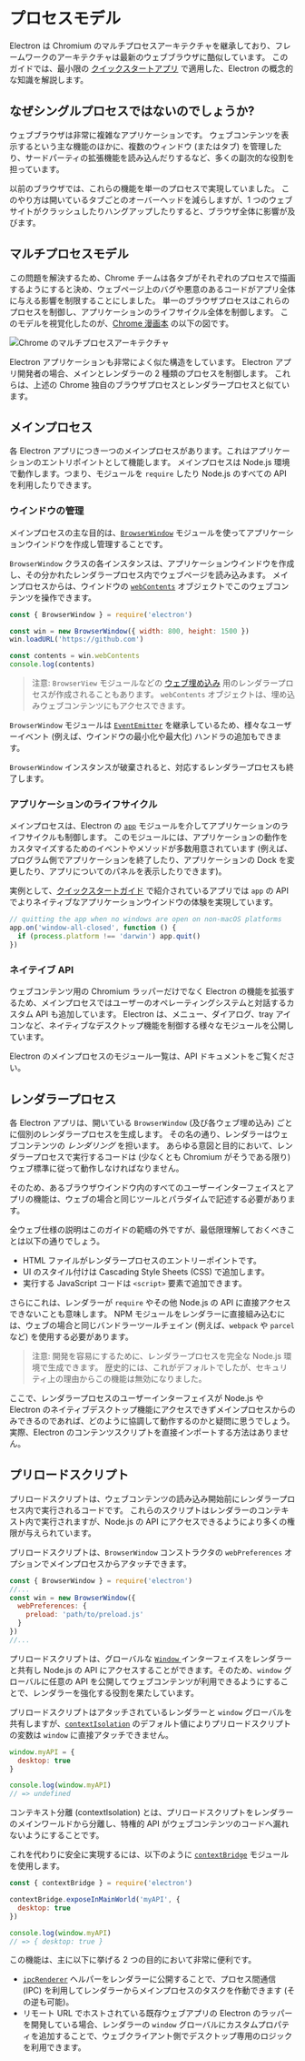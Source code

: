 # プロセスモデル

Electron は Chromium のマルチプロセスアーキテクチャを継承しており、フレームワークのアーキテクチャは最新のウェブブラウザに酷似しています。 このガイドでは、最小限の [クイックスタートアプリ][] で適用した、Electron の概念的な知識を解説します。

## なぜシングルプロセスではないのでしょうか?

ウェブブラウザは非常に複雑なアプリケーションです。 ウェブコンテンツを表示するという主な機能のほかに、複数のウィンドウ (またはタブ) を管理したり、サードパーティの拡張機能を読み込んだりするなど、多くの副次的な役割を担っています。

以前のブラウザでは、これらの機能を単一のプロセスで実現していました。 このやり方は開いているタブごとのオーバーヘッドを減らしますが、1 つのウェブサイトがクラッシュしたりハングアップしたりすると、ブラウザ全体に影響が及びます。

## マルチプロセスモデル

この問題を解決するため、Chrome チームは各タブがそれぞれのプロセスで描画するようにすると決め、ウェブページ上のバグや悪意のあるコードがアプリ全体に与える影響を制限することにしました。 単一のブラウザプロセスはこれらのプロセスを制御し、アプリケーションのライフサイクル全体を制御します。 このモデルを視覚化したのが、[Chrome 漫画本][] の以下の図です。

![Chrome のマルチプロセスアーキテクチャ](../images/chrome-processes.png)

Electron アプリケーションも非常によく似た構造をしています。 Electron アプリ開発者の場合、メインとレンダラーの 2 種類のプロセスを制御します。 これらは、上述の Chrome 独自のブラウザプロセスとレンダラープロセスと似ています。

## メインプロセス

各 Electron アプリにつき一つのメインプロセスがあります。これはアプリケーションのエントリポイントとして機能します。 メインプロセスは Node.js 環境で動作します。つまり、モジュールを `require` したり Node.js のすべての API を利用したりできます。

### ウインドウの管理

メインプロセスの主な目的は、[`BrowserWindow`][browser-window] モジュールを使ってアプリケーションウインドウを作成し管理することです。

`BrowserWindow` クラスの各インスタンスは、アプリケーションウインドウを作成し、その分かれたレンダラープロセス内でウェブページを読み込みます。 メインプロセスからは、ウインドウの [`webContents`][web-contents] オブジェクトでこのウェブコンテンツを操作できます。

```js title='main.js'
const { BrowserWindow } = require('electron')

const win = new BrowserWindow({ width: 800, height: 1500 })
win.loadURL('https://github.com')

const contents = win.webContents
console.log(contents)
```

> 注意: `BrowserView` モジュールなどの [ウェブ埋め込み][web-embed] 用のレンダラープロセスが作成されることもあります。 `webContents` オブジェクトは、埋め込みウェブコンテンツにもアクセスできます。

`BrowserWindow` モジュールは [`EventEmitter`][event-emitter] を継承しているため、様々なユーザーイベント (例えば、ウインドウの最小化や最大化) ハンドラの追加もできます。

`BrowserWindow` インスタンスが破棄されると、対応するレンダラープロセスも終了します。

### アプリケーションのライフサイクル

メインプロセスは、Electron の [`app`][app] モジュールを介してアプリケーションのライフサイクルも制御します。 このモジュールには、アプリケーションの動作をカスタマイズするためのイベントやメソッドが多数用意されています (例えば、プログラム側でアプリケーションを終了したり、アプリケーションの Dock を変更したり、アプリについてのパネルを表示したりできます)。

実例として、[クイックスタートガイド][quick-start-lifecycle] で紹介されているアプリでは `app` の API でよりネイティブなアプリケーションウインドウの体験を実現しています。

```js title='main.js'
// quitting the app when no windows are open on non-macOS platforms
app.on('window-all-closed', function () {
  if (process.platform !== 'darwin') app.quit()
})
```

### ネイテイブ API

ウェブコンテンツ用の Chromium ラッパーだけでなく Electron の機能を拡張するため、メインプロセスではユーザーのオペレーティングシステムと対話するカスタム API も追加しています。 Electron は、メニュー、ダイアログ、tray アイコンなど、ネイティブなデスクトップ機能を制御する様々なモジュールを公開しています。

Electron のメインプロセスのモジュール一覧は、API ドキュメントをご覧ください。

## レンダラープロセス

各 Electron アプリは、開いている `BrowserWindow` (及び各ウェブ埋め込み) ごとに個別のレンダラープロセスを生成します。 その名の通り、レンダラーはウェブコンテンツの *レンダリング* を担います。 あらゆる意図と目的において、レンダラープロセスで実行するコードは (少なくとも Chromium がそうである限り) ウェブ標準に従って動作しなければなりません。

そのため、あるブラウザウインドウ内のすべてのユーザーインターフェイスとアプリの機能は、ウェブの場合と同じツールとパラダイムで記述する必要があります。

全ウェブ仕様の説明はこのガイドの範疇の外ですが、最低限理解しておくべきことは以下の通りでしょう。

* HTML ファイルがレンダラープロセスのエントリーポイントです。
* UI のスタイル付けは Cascading Style Sheets (CSS) で追加します。
* 実行する JavaScript コードは `<script>` 要素で追加できます。

さらにこれは、レンダラーが `require` やその他 Node.js の API に直接アクセスできないことも意味します。 NPM モジュールをレンダラーに直接組み込むには、ウェブの場合と同じバンドラーツールチェイン (例えば、`webpack` や `parcel` など) を使用する必要があります。

> 注意: 開発を容易にするために、レンダラープロセスを完全な Node.js 環境で生成できます。 歴史的には、これがデフォルトでしたが、セキュリティ上の理由からこの機能は無効になりました。

ここで、レンダラープロセスのユーザーインターフェイスが Node.js や Electron のネイティブデスクトップ機能にアクセスできずメインプロセスからのみできるのであれば、どのように協調して動作するのかと疑問に思うでしょう。 実際、Electron のコンテンツスクリプトを直接インポートする方法はありません。

## プリロードスクリプト


<!-- Note: This guide doesn't take sandboxing into account, which might fundamentally 
change the statements here. --> プリロードスクリプトは、ウェブコンテンツの読み込み開始前にレンダラープロセス内で実行されるコードです。 これらのスクリプトはレンダラーのコンテキスト内で実行されますが、Node.js の API にアクセスできるようにより多くの権限が与えられています。

プリロードスクリプトは、`BrowserWindow` コンストラクタの `webPreferences` オプションでメインプロセスからアタッチできます。

```js title='main.js'
const { BrowserWindow } = require('electron')
//...
const win = new BrowserWindow({
  webPreferences: {
    preload: 'path/to/preload.js'
  }
})
//...
```

プリロードスクリプトは、グローバルな [`Window` ][window-mdn] インターフェイスをレンダラーと共有し Node.js の API にアクセスすることができます。そのため、`window` グローバルに任意の API を公開してウェブコンテンツが利用できるようにすることで、レンダラーを強化する役割を果たしています。

プリロードスクリプトはアタッチされているレンダラーと `window` グローバルを共有しますが、[`contextIsolation`][context-isolation] のデフォルト値によりプリロードスクリプトの変数は `window` に直接アタッチできません。

```js title='preload.js'
window.myAPI = {
  desktop: true
}
```

```js title='renderer.js'
console.log(window.myAPI)
// => undefined
```

コンテキスト分離 (contextIsolation) とは、プリロードスクリプトをレンダラーのメインワールドから分離し、特権的 API がウェブコンテンツのコードへ漏れないようにすることです。

これを代わりに安全に実現するには、以下のように [`contextBridge`][context-bridge] モジュールを使用します。

```js title='preload.js'
const { contextBridge } = require('electron')

contextBridge.exposeInMainWorld('myAPI', {
  desktop: true
})
```

```js title='renderer.js'
console.log(window.myAPI)
// => { desktop: true }
```

この機能は、主に以下に挙げる 2 つの目的において非常に便利です。

* [`ipcRenderer`][ipcRenderer] ヘルパーをレンダラーに公開することで、プロセス間通信 (IPC) を利用してレンダラーからメインプロセスのタスクを作動できます (その逆も可能)。
* リモート URL でホストされている既存ウェブアプリの Electron のラッパーを開発している場合、レンダラーの `window` グローバルにカスタムプロパティを追加することで、ウェブクライアント側でデスクトップ専用のロジックを利用できます。

[クイックスタートアプリ]: ./quick-start.md

[Chrome 漫画本]: https://www.google.com/googlebooks/chrome/

[browser-window]: ../api/browser-window.md
[web-embed]: ./web-embeds.md
[web-contents]: ../api/web-contents.md
[event-emitter]: https://nodejs.org/api/events.html#events_class_eventemitter

[app]: ../api/app.md
[quick-start-lifecycle]: ./quick-start.md#manage-your-windows-lifecycle

[window-mdn]: https://developer.mozilla.org/en-US/docs/Web/API/Window
[context-isolation]: ./context-isolation.md
[context-bridge]: ../api/context-bridge.md
[ipcRenderer]: ../api/ipc-renderer.md
